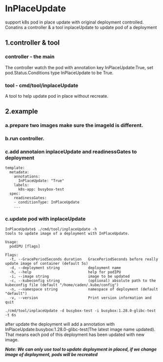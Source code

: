 # InPlaceUpdate
support k8s pod in place update with original deployment  controlled. Conatins a controller &amp; a tool  inplaceUpdate to update pod of a deployment

## 1.controller & tool
### controller - the main
The controller watch the pod with annotation key InPlaceUpdate:True, set pod.Status.Conditions type InPlaceUpdate to be True.

### tool - cmd/tool/inplaceUpdate
A tool to help update pod in place without recreate.

## 2.example
### a.prepare two images make sure the imageId is different.
### b.run controller.
### c.add annotaion inplaceUpdate and readinessGates to deployment
  ```
  template:
    metadata:
      annotations:
        InPlaceUpdate: "True"
      labels:
        k8s-app: busybox-test
    spec:
      readinessGates:
      - conditionType: InPlaceUpdate
      ...
```

### c.update pod with inplaceUpdate
```
InPlaceUpdate$ ./cmd/tool/inplaceUpdate -h
tools to update image of a deployment with InPlaceUpdate.

Usage:
  podIPU [flags]

Flags:
  -t, --GracePeriodSeconds duration   GracePeriodSeconds before really update image of container (default 5s)
  -d, --deployment string             deployment name
  -h, --help                          help for podIPU
  -i, --image string                  image to be updated
  -c, --kubeconfig string             (optional) absolute path to the kubeconfig file (default "/home/caden/.kube/config")
  -n, --namespace string              namespace of deployment (default "default")
  -v, --version                       Print version information and quit

./cmd/tool/inplaceUpdate -d busybox-test -i busybox:1.28.0-glibc-test -t 6s
```
after update the deployment will add a annotation with InPlaceUpdate:busybox:1.28.0-glibc-test(The latest image name updated). That means each pod of this deployment has been updated with new image.

***Note: We can only use tool to update deployment in placed, if we change image of deployment, pods will be recreated***